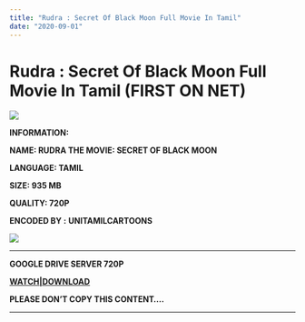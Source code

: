 ```yaml
---
title: "Rudra : Secret Of Black Moon Full Movie In Tamil"
date: "2020-09-01"
---
```


# Rudra : Secret Of Black Moon Full Movie In Tamil (FIRST ON NET)

[![](https://1.bp.blogspot.com/-hlNVrRtn16Y/XuYiGRS5YDI/AAAAAAAABMc/1V3gOOX0ppgxNQ7yHoXvKZ3r5mV0vPpVACK4BGAsYHg/w640-h360/rudra{c48f4630022c0d57354920639953d21a0626fbbe35cb91b826b45669a52e752e}2Bthe{c48f4630022c0d57354920639953d21a0626fbbe35cb91b826b45669a52e752e}2Bsecret{c48f4630022c0d57354920639953d21a0626fbbe35cb91b826b45669a52e752e}2Bof{c48f4630022c0d57354920639953d21a0626fbbe35cb91b826b45669a52e752e}2Bblack{c48f4630022c0d57354920639953d21a0626fbbe35cb91b826b45669a52e752e}2Bmoon.png)](https://1.bp.blogspot.com/-hlNVrRtn16Y/XuYiGRS5YDI/AAAAAAAABMc/1V3gOOX0ppgxNQ7yHoXvKZ3r5mV0vPpVACK4BGAsYHg/s1018/rudra{c48f4630022c0d57354920639953d21a0626fbbe35cb91b826b45669a52e752e}2Bthe{c48f4630022c0d57354920639953d21a0626fbbe35cb91b826b45669a52e752e}2Bsecret{c48f4630022c0d57354920639953d21a0626fbbe35cb91b826b45669a52e752e}2Bof{c48f4630022c0d57354920639953d21a0626fbbe35cb91b826b45669a52e752e}2Bblack{c48f4630022c0d57354920639953d21a0626fbbe35cb91b826b45669a52e752e}2Bmoon.png)

**INFORMATION:**

**NAME: RUDRA THE MOVIE: SECRET OF BLACK MOON**

**LANGUAGE: TAMIL**

**SIZE: 935 MB**

**QUALITY: 720P**

**ENCODED BY :** **UNITAMILCARTOONS**

[![](https://1.bp.blogspot.com/-syXGL0nZ6IY/XyVPk1fmr4I/AAAAAAAACLg/V_Qdx8B8uOkqwNHnMM6Ydpa88bcFLtEcwCLcBGAsYHQ/w278-h400/Rudra{c48f4630022c0d57354920639953d21a0626fbbe35cb91b826b45669a52e752e}2BThe{c48f4630022c0d57354920639953d21a0626fbbe35cb91b826b45669a52e752e}2BMovie{c48f4630022c0d57354920639953d21a0626fbbe35cb91b826b45669a52e752e}2BSecret{c48f4630022c0d57354920639953d21a0626fbbe35cb91b826b45669a52e752e}2BOf{c48f4630022c0d57354920639953d21a0626fbbe35cb91b826b45669a52e752e}2BBlack{c48f4630022c0d57354920639953d21a0626fbbe35cb91b826b45669a52e752e}2BMoon.jpg)](https://1.bp.blogspot.com/-syXGL0nZ6IY/XyVPk1fmr4I/AAAAAAAACLg/V_Qdx8B8uOkqwNHnMM6Ydpa88bcFLtEcwCLcBGAsYHQ/s2048/Rudra{c48f4630022c0d57354920639953d21a0626fbbe35cb91b826b45669a52e752e}2BThe{c48f4630022c0d57354920639953d21a0626fbbe35cb91b826b45669a52e752e}2BMovie{c48f4630022c0d57354920639953d21a0626fbbe35cb91b826b45669a52e752e}2BSecret{c48f4630022c0d57354920639953d21a0626fbbe35cb91b826b45669a52e752e}2BOf{c48f4630022c0d57354920639953d21a0626fbbe35cb91b826b45669a52e752e}2BBlack{c48f4630022c0d57354920639953d21a0626fbbe35cb91b826b45669a52e752e}2BMoon.jpg)

****

**GOOGLE DRIVE SERVER 720P**

****[WATCH|DOWNLOAD](https://gplinks.co/ah1ugy)****

**PLEASE DON’T COPY THIS CONTENT….**

****
